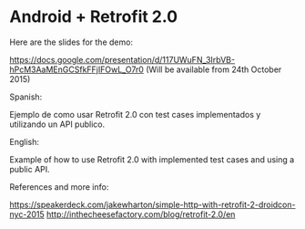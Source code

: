 # Android + Retrofit 2.0

Here are the slides for the demo:

https://docs.google.com/presentation/d/117UWuFN_3IrbVB-hPcM3AaMEnGCSfkFFjIFOwL_O7r0 (Will be available from 24th October 2015)

Spanish:

Ejemplo de como usar Retrofit 2.0 con test cases implementados y utilizando un API publico.

English:

Example of how to use Retrofit 2.0 with implemented test cases and using a public API.

References and more info:

https://speakerdeck.com/jakewharton/simple-http-with-retrofit-2-droidcon-nyc-2015
http://inthecheesefactory.com/blog/retrofit-2.0/en
